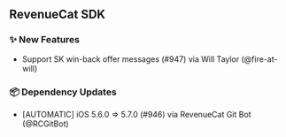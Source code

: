 ## RevenueCat SDK
### ✨ New Features
* Support SK win-back offer messages (#947) via Will Taylor (@fire-at-will)
### 📦 Dependency Updates
* [AUTOMATIC] iOS 5.6.0 => 5.7.0 (#946) via RevenueCat Git Bot (@RCGitBot)
